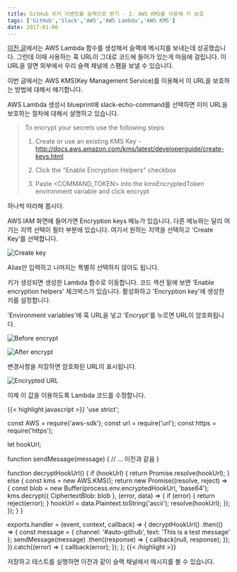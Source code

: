 ```yaml
---
title: GitHub 위키 이벤트를 슬랙으로 받기 - 2. AWS KMS를 이용해 키 보호
tags: ['GitHub','Slack','AWS','AWS Lambda','AWS KMS']
date: 2017-01-06
---
```


<a href='{{< relref "tech/2017-01-05-1-github-wiki-to-slack-setting-aws-lambda.ko.md" >}}'>이전 글</a>에서는
AWS Lambda 함수를 생성해서 슬랙에 메시지를 보내는데 성공했습니다.
그런데 이때 사용하는 훅 URL이 그대로 코드에 들어가 있는게 마음에 걸립니다.
이 URL을 알면 외부에서 우리 슬랙 채널에 스팸을 보낼 수 있습니다.

이번 글에서는 AWS KMS(Key Management Service)를 이용해서 이 URL을 보호하는 방법에 대해서 얘기합니다.

AWS Lambda 생성시 blueprint에 slack-echo-command를 선택하면 이미 URL을 보호하는 절차에 대해서 설명하고 있습니다.

> To encrypt your secrets use the following steps:
>
> 1. Create or use an existing KMS Key - http://docs.aws.amazon.com/kms/latest/developerguide/create-keys.html
>
> 2. Click the "Enable Encryption Helpers" checkbox
>
> 3. Paste <COMMAND_TOKEN> into the kmsEncryptedToken environment variable and click encrypt

하나씩 따라해 봅시다.

AWS IAM 화면에 들어가면 Encryption keys 메뉴가 있습니다.
다른 메뉴와는 달리 여기는 지역 선택이 필터 부분에 있습니다. 여기서 원하는 지역을 선택하고 'Create Key'를 선택합니다.

![Create key](/img/ko/tech/2017-01-06-1-01.jpg)

Alias만 입력하고 나머지는 특별히 선택하지 않아도 됩니다.

키가 생성되면 생성한 Lambda 함수로 이동합니다.
코드 섹션 밑에 보면 'Enable encryption helpers' 체크박스가 있습니다.
활성화하고 'Encryption key'에 생성한 키를 설정합니다.

'Environment variables'에 훅 URL을 넣고 'Encrypt'를 누르면 URL이 암호화됩니다.

![Before encrypt](/img/ko/tech/2017-01-06-1-02.jpg)

![After encrypt](/img/ko/tech/2017-01-06-1-03.jpg)

변경사항을 저장하면 암호화된 URL이 표시됩니다.

![Encrypted URL](/img/ko/tech/2017-01-06-1-04.jpg)

이제 이 값을 이용하도록 Lambda 코드를 수정합니다.

{{< highlight javascript >}}
'use strict';

const AWS = require('aws-sdk');
const url = require('url');
const https = require('https');

let hookUrl;

function sendMessage(message) {
  // ... 이전과 같음
}

function decryptHookUrl() {
  if (hookUrl) {
    return Promise.resolve(hookUrl);
  } else {
    const kms = new AWS.KMS();
    return new Promise((resolve, reject) => {
      const blob = new Buffer(process.env.encryptedHookUrl, 'base64');
      kms.decrypt({ CiphertextBlob: blob }, (error, data) => {
        if (error) {
          return reject(error);
        }
        hookUrl = data.Plaintext.toString('ascii');
        resolve(hookUrl);
      });
    });
  }
}

exports.handler = (event, context, callback) => {
  decryptHookUrl()
  .then(() => {
    const message = {
      channel: '#auto-github',
      text: 'This is a test message'
    };
    sendMessage(message)
    .then((response) => {
      callback(null, response);
    });
  }).catch((error) => {
    callback(error);
  });
};
{{< /highlight >}}

저장하고 테스트를 실행하면 이전과 같이 슬랙 채널에서 메시지를 볼 수 있습니다.
